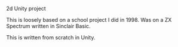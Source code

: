 2d Unity project

This is loosely based on a school project I did in 1998. Was on a ZX Spectrum written in Sinclair Basic.

This is written from scratch in Unity.


